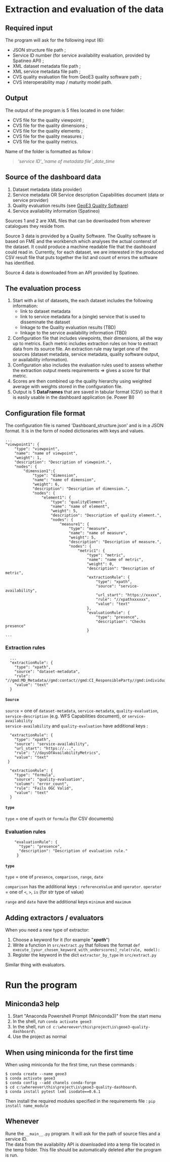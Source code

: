 # Extraction and evaluation of the data

## Required input 

The program will ask for the following input (6):
- JSON structure file path ;
- Service ID number (for service availability evaluation, provided by Spatineo API) ;
- XML dataset metadata file path ;
- XML service metadata file path ;
- CVS quality evaluation file from GeoE3 quality software path ;
- CVS interoperability map / maturity model path.

## Output

The output of the program is 5 files located in one folder:
- CVS file for the quality viewpoint ;
- CVS file for the quality dimensions ;
- CVS file for the quality elements ;
- CVS file for the quality measures ;
- CVS file for the quality metrics.

Name of the folder is formatted as follow :  
> *'service ID'_'name of metadata file'_date_time*  

## Source of the dashboard data

1. Dataset metadata (data provider)
2. Service metadata OR Service description Capabilities document (data or service provider)
3. Quality evaluation results (see [GeoE3 Quality Software](https://github.com/opengeospatial/GEOE3/tree/main/Geoe3-Quality-Software))
4. Service availability information (Spatineo)

Sources 1 and 2 are XML files that can be downloaded from wherever catalogues they reside from.

Source 3 data is provided by a Quality Software. The Quality software is based on FME and the workbench which analyses the actual contenst of the dataset. It could produce a machine readable file that the dashboard could read in. Currently, for each dataset, we are interested in the produced CSV result file that puts together the list and count of errors the software has identified.

Source 4 data is downloaded from an API provided by Spatineo.

## The evaluation process

1. Start with a list of datasets, the each dataset includes the following information:
    - link to dataset metadata
    - link to service metadata for a (single) service that is used to disseminate the dataset
    - linkage to the Quality evaluation results (TBD)
    - linkage to the service availability information (TBD)
2. Configuration file that includes viewpoints, their dimensions, all the way up to metrics. Each metric includes extraction rules on how to extract data from its source file. An extraction rule may target one of the sources (dataset metadata, service metadata, quality software output, or availability information).
3. Configuration also includes the evaluation rules used to assess whether the extraction output meets requirements => gives a score for that metric.
4. Scores are then combined up the quality hierarchy using weighted average with weights stored in the configuration file.
5. Output is 5 **DataFrames** that are saved in tabular format (CSV) so that it is easily usable in the dashboard application (ie. Power BI)

## Configuration file format

The configuration file is named 'Dashboard_structure.json' and is in a JSON format.
It is in the form of noded dictionaries with keys and values.

```
...
"viewpoint1": {
    "type": "viewpoint",
    "name": "name of viewpoint",
    "weight": 1,
    "description": "Description of viewpoint.",
    "nodes": {
        "dimension1":{
            "type": "dimension",
            "name": "name of dimension",
            "weight": 6,
            "description": "Description of dimension.",
            "nodes": {
                "element1": {
                    "type": "qualityElement",
                    "name": "name of element",
                    "weight": 5,
                    "description": "Description of quality element.",
                    "nodes": {
                        "measure1": {
                            "type": "measure",
                            "name": "name of measure",
                            "weight": 5,
                            "description": "Description of measure.",
                            "nodes": {
                                "metric1": {
                                    "type": "metric",
                                    "name": "name of metric",
                                    "weight": 0,
                                    "description": "Description of metric",
                                    "extractionRule": {
                                        "type": "xpath",
                                        "source": "service-availability",
                                        "url_start": "https://xxxxx",
                                        "rule": "//xpathxxxxxx",
                                        "value": "text"                                        
                                    },
                                    "evaluationRule": {
                                        "type": "presence",
                                        "description": "Checks presence"
                                    }
...
```

### Extraction rules

```
  ... 
  "extractionRule": {
    "type": "xpath",
    "source": "dataset-metadata", 
    "rule": "//gmd:MD_Metadata//gmd:contact//gmd:CI_ResponsibleParty//gmd:individualName//gco:CharacterString",
    "value": "text"
  }
```
#### `Source`

`source` = one of `dataset-metadata`, `service-metadata`, `quality-evaluation`, `service-description` (e.g. WFS Capabilities document), or `service-availability`  
    `service-availability` and `quality-evaluation` have additional keys :
```
  "extractionRule": {
    "type": "xpath",
    "source": "service-availability",
    "url_start": "https://...",
    "rule": "//daysOfAvailabilityMetrics",
    "value": "text"  
 }
```
```
  "extractionRule": {
    "type": "formula",
    "source": "quality-evaluation",
    "column": "error_count",
    "rule": "Fails OGC Valid",
    "value": "text"                                       
  }
```
#### `type`
`type` = one of `xpath` or  `formula` (for CSV documents)

### Evaluation rules

```
    "evaluationRule": {
      "type": "presence",
      "description": "Description of evaluation rule."
     }
```
#### `type`
`type` = one of `presence`, `comparison`, `range`, `date`

`comparison` has the additional keys : `referenceValue` and `operator`.
    `operator` = one of `<`, `>`, `is` (for str type of value)  
 
 `range` and `date` have the additional keys `minimum` and `maximum`


## Adding extractors / evaluators

When you need a new type of extractor:
1. Choose a keyword for it (for example "***xpath***")
2. Write a function in `src/extract.py` that follows the format `def execute_[your_chosen_keyword_with_underscores]_rule(rule, model):`
3. Register the keyword in the dict `extractor_by_type` in `src/extract.py`

Similar thing with evaluators.

# Run the program

## Miniconda3 help

1. Start "Anaconda Powershell Prompt (Miniconda3)" from the start menu
2. In the shell, run `conda activate geoe3`
3. In the shell, run `cd c:\whereever\this\project\is\geoe3-quality-dashboard\`
4. Use the project as normal

## When using miniconda for the first time
When using miniconda for the first time, run these commands :
```
$ conda create --name geoe3
$ conda activate geoe3
$ conda config --add chanels conda-forge
$ cd c:\whereever\this\project\is\geoe3-quality-dashboard\
$ conda install pytest lxml isodate==0.6.1
```
Then install the required modules specified in the requirements file : ```pip install name_module```

## Whenever

Rune the ```__main__.py``` program.
It will ask for the path of source files and a service ID.  
The data from the availability API is downloaded into a temp file located in the temp folder. This file should be automatically deleted after the program is run.
